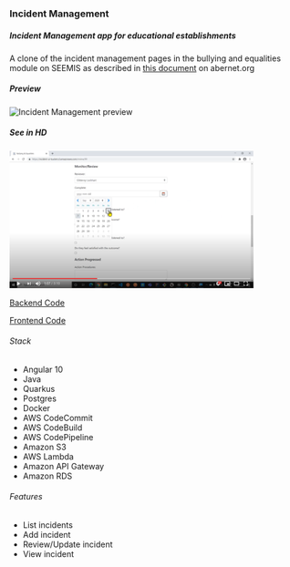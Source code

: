 ### Incident Management

##### Incident Management app for educational establishments

A clone of the incident management pages in the bullying and equalities module on SEEMIS
as described in [this document](https://www.abernet.org/mis/wp-content/uploads/sites/5/2017/03/How-to-Record-Incident.pdf) on abernet<span>.</span>org


##### Preview

<img src='./Incident.gif' alt='Incident Management preview' />


##### See in HD

<a href="https://youtu.be/iVAnXHEknqc">
  <img src="./Incident.png" alt="Incident Management" width="428" />
</a>


[Backend Code](https://github.com/eozgit/incident)

[Frontend Code](https://github.com/eozgit/incident-ui)


###### Stack
-   Angular 10
-   Java
-   Quarkus
-   Postgres
-   Docker
-   AWS CodeCommit
-   AWS CodeBuild
-   AWS CodePipeline
-   Amazon S3
-   AWS Lambda
-   Amazon API Gateway
-   Amazon RDS


###### Features
-   List incidents
-   Add incident
-   Review/Update incident
-   View incident
